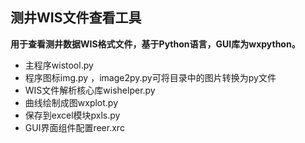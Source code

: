 ## 测井WIS文件查看工具<br>
__用于查看测井数据WIS格式文件，基于Python语言，GUI库为wxpython。__
* 主程序wistool.py
* 程序图标img.py ，image2py.py可将目录中的图片转换为py文件
* WIS文件解析核心库wishelper.py
* 曲线绘制成图wxplot.py
* 保存到excel模块pxls.py
* GUI界面组件配置reer.xrc
 

